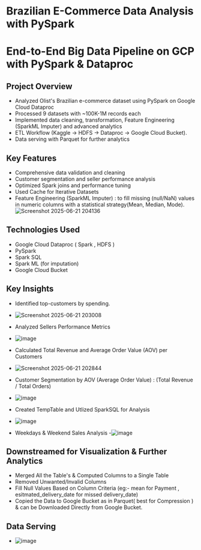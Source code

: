 # Brazilian E-Commerce Data Analysis with PySpark
# End-to-End Big Data Pipeline on GCP with PySpark & Dataproc

## Project Overview
- Analyzed Olist's Brazilian e-commerce dataset using PySpark on Google Cloud Dataproc
- Processed 9 datasets with ~100K-1M records each
- Implemented data cleaning, transformation, Feature Engineering (SparkML Imputer) and advanced analytics
- ETL Workflow (Kaggle → HDFS → Dataproc → Google Cloud Bucket).
- Data serving with Parquet for further analytics

## Key Features
- Comprehensive data validation and cleaning
- Customer segmentation and seller performance analysis
- Optimized Spark joins and performance tuning
- Used Cache for Iterative Datasets
- Feature Engineering (SparkML Imputer) : to fill missing (null/NaN) values in numeric columns with a statistical strategy(Mean, Median, Mode).
![Screenshot 2025-06-21 204136](https://github.com/user-attachments/assets/488cb756-5089-4c44-8afc-919104bb296d)

## Technologies Used
- Google Cloud Dataproc ( Spark , HDFS )
- PySpark
- Spark SQL
- Spark ML (for imputation)
- Google Cloud Bucket

## Key Insights
- Identified top-customers by spending.
- ![Screenshot 2025-06-21 203008](https://github.com/user-attachments/assets/64bd4556-7be3-444c-96c5-a33182f813ce)

- Analyzed Sellers Performance Metrics
- ![image](https://github.com/user-attachments/assets/328bf3ef-d748-4fff-b2e5-0939beb923ff)

- Calculated Total Revenue and Average Order Value (AOV) per Customers
- ![Screenshot 2025-06-21 202844](https://github.com/user-attachments/assets/b8a4e5c0-439d-4936-969f-a6a6cab3aa61)

- Customer Segmentation by AOV (Average Order Value) : (Total Revenue / Total Orders)
- ![image](https://github.com/user-attachments/assets/68262507-9b8d-445b-bbe2-e7dfe0e94fa0)

- Created TempTable and Utlized SparkSQL for Analysis
- ![image](https://github.com/user-attachments/assets/adef3644-b99b-4402-b605-2b0040bfdaab)

- Weekdays & Weekend Sales Analysis
-![image](https://github.com/user-attachments/assets/e82cda61-9526-4886-86d6-d9d3b3eb4351)

## Downstreamed for Visualization & Further Analytics
- Merged All the Table's & Computed Columns to a Single Table
- Removed Unwanted/Invalid Columns 
- Fill Null Values Based on Column Criteria (eg:- mean for Payment , esitmated_delivery_date for missed delivery_date)
- Copied the Data to Google Bucket as in Parquet( best for Compression ) & can be Downloaded Directly from Google Bucket.

## Data Serving
- ![image](https://github.com/user-attachments/assets/2005f350-be3a-4f24-a3a0-b4c0d1c65dc2)

